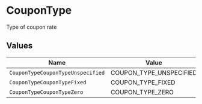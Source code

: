 # CouponType

Type of coupon rate


## Values

| Name                              | Value                             |
| --------------------------------- | --------------------------------- |
| `CouponTypeCouponTypeUnspecified` | COUPON_TYPE_UNSPECIFIED           |
| `CouponTypeCouponTypeFixed`       | COUPON_TYPE_FIXED                 |
| `CouponTypeCouponTypeZero`        | COUPON_TYPE_ZERO                  |